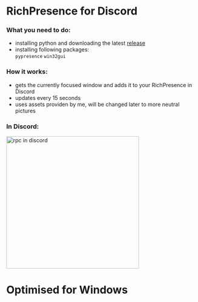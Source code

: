 # RichPresence for Discord

### What you need to do:
   - installing python and downloading the latest [release](https://raw.githubusercontent.com/xNaCly/scripts/master/discord/richpresence/rpc.py)
   - installing following packages:<br>
               `pypresence`
               `win32gui`

### How it works:
   - gets the currently focused window and adds it to your RichPresence in Discord <br>
   - updates every 15 seconds<br>
   - uses assets providen by me, will be changed later to more neutral pictures



### In Discord: <br>
<img src="https://cdn.discordapp.com/attachments/568847750226116609/678276493297844264/profile.PNG" width="350" title="rpc in discord">

# Optimised for Windows
